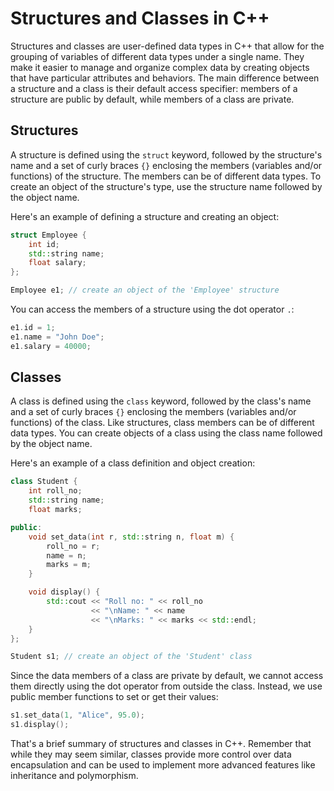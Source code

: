 # Structures and Classes in C++

Structures and classes are user-defined data types in C++ that allow for the grouping of variables of different data types under a single name. They make it easier to manage and organize complex data by creating objects that have particular attributes and behaviors. The main difference between a structure and a class is their default access specifier: members of a structure are public by default, while members of a class are private.

## Structures

A structure is defined using the `struct` keyword, followed by the structure's name and a set of curly braces `{}` enclosing the members (variables and/or functions) of the structure. The members can be of different data types. To create an object of the structure's type, use the structure name followed by the object name.

Here's an example of defining a structure and creating an object:

```cpp
struct Employee {
    int id;
    std::string name;
    float salary;
};

Employee e1; // create an object of the 'Employee' structure
```

You can access the members of a structure using the dot operator `.`:

```cpp
e1.id = 1;
e1.name = "John Doe";
e1.salary = 40000;
```

## Classes

A class is defined using the `class` keyword, followed by the class's name and a set of curly braces `{}` enclosing the members (variables and/or functions) of the class. Like structures, class members can be of different data types. You can create objects of a class using the class name followed by the object name.

Here's an example of a class definition and object creation:

```cpp
class Student {
    int roll_no;
    std::string name;
    float marks;

public:
    void set_data(int r, std::string n, float m) {
        roll_no = r;
        name = n;
        marks = m;
    }

    void display() {
        std::cout << "Roll no: " << roll_no
                  << "\nName: " << name
                  << "\nMarks: " << marks << std::endl;
    }
};

Student s1; // create an object of the 'Student' class
```

Since the data members of a class are private by default, we cannot access them directly using the dot operator from outside the class. Instead, we use public member functions to set or get their values:

```cpp
s1.set_data(1, "Alice", 95.0);
s1.display();
```

That's a brief summary of structures and classes in C++. Remember that while they may seem similar, classes provide more control over data encapsulation and can be used to implement more advanced features like inheritance and polymorphism.
